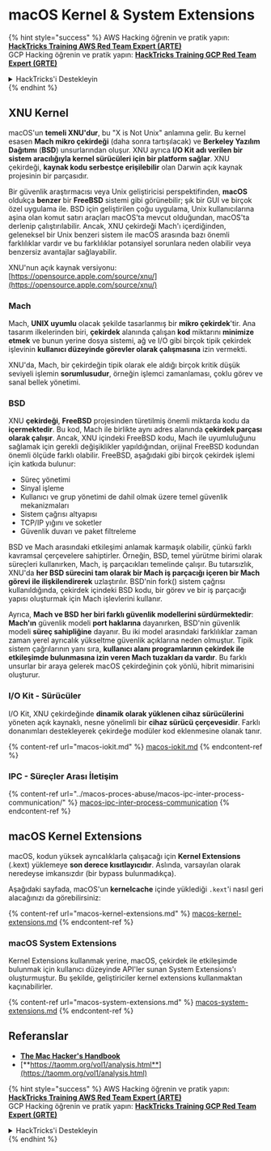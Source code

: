 # macOS Kernel & System Extensions

{% hint style="success" %}
AWS Hacking öğrenin ve pratik yapın:<img src="../../../.gitbook/assets/arte.png" alt="" data-size="line">[**HackTricks Training AWS Red Team Expert (ARTE)**](https://training.hacktricks.xyz/courses/arte)<img src="../../../.gitbook/assets/arte.png" alt="" data-size="line">\
GCP Hacking öğrenin ve pratik yapın: <img src="../../../.gitbook/assets/grte.png" alt="" data-size="line">[**HackTricks Training GCP Red Team Expert (GRTE)**<img src="../../../.gitbook/assets/grte.png" alt="" data-size="line">](https://training.hacktricks.xyz/courses/grte)

<details>

<summary>HackTricks'i Destekleyin</summary>

* [**abonelik planlarını**](https://github.com/sponsors/carlospolop) kontrol edin!
* **💬 [**Discord grubuna**](https://discord.gg/hRep4RUj7f) veya [**telegram grubuna**](https://t.me/peass) katılın ya da **Twitter'da** 🐦 [**@hacktricks\_live**](https://twitter.com/hacktricks\_live)**'ı takip edin.**
* **Hacking ipuçlarını paylaşmak için** [**HackTricks**](https://github.com/carlospolop/hacktricks) ve [**HackTricks Cloud**](https://github.com/carlospolop/hacktricks-cloud) github reposuna PR gönderin.

</details>
{% endhint %}

## XNU Kernel

macOS'un **temeli XNU'dur**, bu "X is Not Unix" anlamına gelir. Bu kernel esasen **Mach mikro çekirdeği** (daha sonra tartışılacak) ve **Berkeley Yazılım Dağıtımı** (**BSD**) unsurlarından oluşur. XNU ayrıca **I/O Kit adı verilen bir sistem aracılığıyla kernel sürücüleri için bir platform sağlar**. XNU çekirdeği, **kaynak kodu serbestçe erişilebilir** olan Darwin açık kaynak projesinin bir parçasıdır.

Bir güvenlik araştırmacısı veya Unix geliştiricisi perspektifinden, **macOS** oldukça **benzer** bir **FreeBSD** sistemi gibi görünebilir; şık bir GUI ve birçok özel uygulama ile. BSD için geliştirilen çoğu uygulama, Unix kullanıcılarına aşina olan komut satırı araçları macOS'ta mevcut olduğundan, macOS'ta derlenip çalıştırılabilir. Ancak, XNU çekirdeği Mach'ı içerdiğinden, geleneksel bir Unix benzeri sistem ile macOS arasında bazı önemli farklılıklar vardır ve bu farklılıklar potansiyel sorunlara neden olabilir veya benzersiz avantajlar sağlayabilir.

XNU'nun açık kaynak versiyonu: [https://opensource.apple.com/source/xnu/](https://opensource.apple.com/source/xnu/)

### Mach

Mach, **UNIX uyumlu** olacak şekilde tasarlanmış bir **mikro çekirdek**'tir. Ana tasarım ilkelerinden biri, **çekirdek** alanında çalışan **kod** miktarını **minimize etmek** ve bunun yerine dosya sistemi, ağ ve I/O gibi birçok tipik çekirdek işlevinin **kullanıcı düzeyinde görevler olarak çalışmasına** izin vermekti.

XNU'da, Mach, bir çekirdeğin tipik olarak ele aldığı birçok kritik düşük seviyeli işlemin **sorumlusudur**, örneğin işlemci zamanlaması, çoklu görev ve sanal bellek yönetimi.

### BSD

XNU **çekirdeği**, **FreeBSD** projesinden türetilmiş önemli miktarda kodu da **içermektedir**. Bu kod, Mach ile birlikte aynı adres alanında **çekirdek parçası olarak çalışır**. Ancak, XNU içindeki FreeBSD kodu, Mach ile uyumluluğunu sağlamak için gerekli değişiklikler yapıldığından, orijinal FreeBSD kodundan önemli ölçüde farklı olabilir. FreeBSD, aşağıdaki gibi birçok çekirdek işlemi için katkıda bulunur:

* Süreç yönetimi
* Sinyal işleme
* Kullanıcı ve grup yönetimi de dahil olmak üzere temel güvenlik mekanizmaları
* Sistem çağrısı altyapısı
* TCP/IP yığını ve soketler
* Güvenlik duvarı ve paket filtreleme

BSD ve Mach arasındaki etkileşimi anlamak karmaşık olabilir, çünkü farklı kavramsal çerçevelere sahiptirler. Örneğin, BSD, temel yürütme birimi olarak süreçleri kullanırken, Mach, iş parçacıkları temelinde çalışır. Bu tutarsızlık, XNU'da **her BSD sürecini tam olarak bir Mach iş parçacığı içeren bir Mach görevi ile ilişkilendirerek** uzlaştırılır. BSD'nin fork() sistem çağrısı kullanıldığında, çekirdek içindeki BSD kodu, bir görev ve bir iş parçacığı yapısı oluşturmak için Mach işlevlerini kullanır.

Ayrıca, **Mach ve BSD her biri farklı güvenlik modellerini sürdürmektedir**: **Mach'ın** güvenlik modeli **port haklarına** dayanırken, BSD'nin güvenlik modeli **süreç sahipliğine** dayanır. Bu iki model arasındaki farklılıklar zaman zaman yerel ayrıcalık yükseltme güvenlik açıklarına neden olmuştur. Tipik sistem çağrılarının yanı sıra, **kullanıcı alanı programlarının çekirdek ile etkileşimde bulunmasına izin veren Mach tuzakları da vardır**. Bu farklı unsurlar bir araya gelerek macOS çekirdeğinin çok yönlü, hibrit mimarisini oluşturur.

### I/O Kit - Sürücüler

I/O Kit, XNU çekirdeğinde **dinamik olarak yüklenen cihaz sürücülerini** yöneten açık kaynaklı, nesne yönelimli bir **cihaz sürücü çerçevesidir**. Farklı donanımları destekleyerek çekirdeğe modüler kod eklenmesine olanak tanır.

{% content-ref url="macos-iokit.md" %}
[macos-iokit.md](macos-iokit.md)
{% endcontent-ref %}

### IPC - Süreçler Arası İletişim

{% content-ref url="../macos-proces-abuse/macos-ipc-inter-process-communication/" %}
[macos-ipc-inter-process-communication](../macos-proces-abuse/macos-ipc-inter-process-communication/)
{% endcontent-ref %}

## macOS Kernel Extensions

macOS, kodun yüksek ayrıcalıklarla çalışacağı için **Kernel Extensions** (.kext) yüklemeye **son derece kısıtlayıcıdır**. Aslında, varsayılan olarak neredeyse imkansızdır (bir bypass bulunmadıkça).

Aşağıdaki sayfada, macOS'un **kernelcache** içinde yüklediği `.kext`'i nasıl geri alacağınızı da görebilirsiniz:

{% content-ref url="macos-kernel-extensions.md" %}
[macos-kernel-extensions.md](macos-kernel-extensions.md)
{% endcontent-ref %}

### macOS System Extensions

Kernel Extensions kullanmak yerine, macOS, çekirdek ile etkileşimde bulunmak için kullanıcı düzeyinde API'ler sunan System Extensions'ı oluşturmuştur. Bu şekilde, geliştiriciler kernel extensions kullanmaktan kaçınabilirler.

{% content-ref url="macos-system-extensions.md" %}
[macos-system-extensions.md](macos-system-extensions.md)
{% endcontent-ref %}

## Referanslar

* [**The Mac Hacker's Handbook**](https://www.amazon.com/-/es/Charlie-Miller-ebook-dp-B004U7MUMU/dp/B004U7MUMU/ref=mt\_other?\_encoding=UTF8\&me=\&qid=)
* [**https://taomm.org/vol1/analysis.html**](https://taomm.org/vol1/analysis.html)

{% hint style="success" %}
AWS Hacking öğrenin ve pratik yapın:<img src="../../../.gitbook/assets/arte.png" alt="" data-size="line">[**HackTricks Training AWS Red Team Expert (ARTE)**](https://training.hacktricks.xyz/courses/arte)<img src="../../../.gitbook/assets/arte.png" alt="" data-size="line">\
GCP Hacking öğrenin ve pratik yapın: <img src="../../../.gitbook/assets/grte.png" alt="" data-size="line">[**HackTricks Training GCP Red Team Expert (GRTE)**<img src="../../../.gitbook/assets/grte.png" alt="" data-size="line">](https://training.hacktricks.xyz/courses/grte)

<details>

<summary>HackTricks'i Destekleyin</summary>

* [**abonelik planlarını**](https://github.com/sponsors/carlospolop) kontrol edin!
* **💬 [**Discord grubuna**](https://discord.gg/hRep4RUj7f) veya [**telegram grubuna**](https://t.me/peass) katılın ya da **Twitter'da** 🐦 [**@hacktricks\_live**](https://twitter.com/hacktricks\_live)**'ı takip edin.**
* **Hacking ipuçlarını paylaşmak için** [**HackTricks**](https://github.com/carlospolop/hacktricks) ve [**HackTricks Cloud**](https://github.com/carlospolop/hacktricks-cloud) github reposuna PR gönderin.

</details>
{% endhint %}
